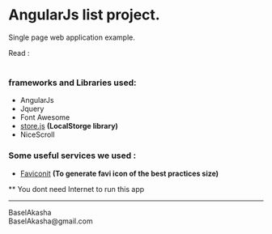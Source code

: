 # AngularJs list project. 
Single page web application example. 

Read :
<br />
<br />
###  frameworks and Libraries used: 
* AngularJs
* Jquery
* Font Awesome 
* [store.js](https://github.com/marcuswestin/store.js) **(LocalStorge library)**
* NiceScroll 
### Some useful services we used : 
* [Faviconit](http://faviconit.com) **(To generate favi icon of the best practices size)**

** You dont need Internet to run this app 

<hr >
BaselAkasha <br />
BaselAkasha@gmail.com

 